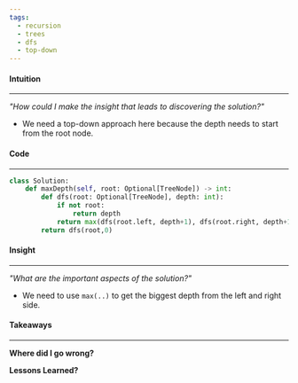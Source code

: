 ```yaml
---
tags:
  - recursion
  - trees
  - dfs
  - top-down
---
```

#### Intuition
---
_"How could I make the insight that leads to discovering the solution?"_
- We need a top-down approach here because the depth needs to start from the root node.

#### Code
---

```python
class Solution:
    def maxDepth(self, root: Optional[TreeNode]) -> int:
        def dfs(root: Optional[TreeNode], depth: int):
            if not root: 
                return depth
            return max(dfs(root.left, depth+1), dfs(root.right, depth+1))
        return dfs(root,0)
```

#### Insight  
---
_"What are the important aspects of the solution?"_
- We need to use `max(..)` to get the biggest depth from the left and right side.

#### Takeaways
---
**Where did I go wrong?**

**Lessons Learned?**